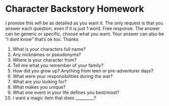 # Character Backstory Homework


I promise this will be as detailed as you want it. The only request is that you answer each question, even if it is just 1 word. Free response. The answer can be generic or specific, choose what you want. Your answer can also be “I dont know” that’s ok too. Thanks

1. What is your characters full name?
2. Any nicknames or pseudonyms?
3. Where is your character from?
4. Tell me what you remember of your family?
5. How did you grow up? Anything from teen or pre-adventurer days?
6. What were your responsibilities during the war?
7. What are you looking for?
8. What makes you unique?
9. What one event in your life defines you best/most?
10. I want a magic item that does _________?
